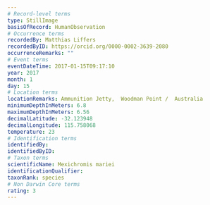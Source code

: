 ```yaml
---
# Record-level terms
type: StillImage
basisOfRecord: HumanObservation
# Occurrence terms
recordedBy: Matthias Liffers
recordedByID: https://orcid.org/0000-0002-3639-2080
occurrenceRemarks: ""
# Event terms
eventDateTime: 2017-01-15T09:17:10
year: 2017
month: 1
day: 15
# Location terms
locationRemarks: Ammunition Jetty,  Woodman Point /  Australia
minimumDepthInMeters: 6.8
maximumDepthInMeters: 6.56
decimalLatitude: -32.123948
decimalLongitude: 115.758068
temperature: 23
# Identification terms
identifiedBy: 
identifiedByID: 
# Taxon terms
scientificName: Mexichromis mariei
identificationQualifier: 
taxonRank: species
# Non Darwin Core terms
rating: 3
---
```

